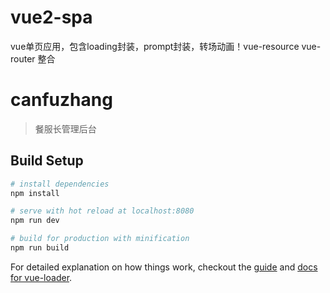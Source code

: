 # vue2-spa
vue单页应用，包含loading封装，prompt封装，转场动画！vue-resource vue-router 整合

# canfuzhang

> 餐服长管理后台

## Build Setup

``` bash
# install dependencies
npm install

# serve with hot reload at localhost:8080
npm run dev

# build for production with minification
npm run build
```

For detailed explanation on how things work, checkout the [guide](http://vuejs-templates.github.io/webpack/) and [docs for vue-loader](http://vuejs.github.io/vue-loader).

